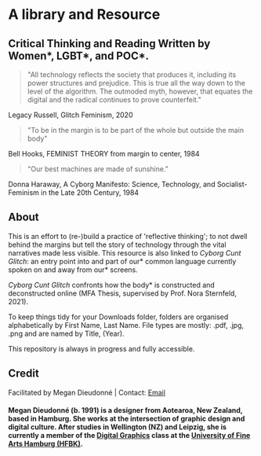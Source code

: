 <h1>A library and Resource</h1>
<h2>Critical Thinking and Reading Written by Women*, LGBT*, and POC*.</h2>

>"All technology reflects the society that produces it, including its power structures and prejudice. This is true all the way down to the level of the algorithm. The outmoded myth, however, that equates the digital and the radical continues to prove counterfeit." 
<p>Legacy Russell, Glitch Feminism, 2020</p>

>"To be in the margin is to be part of the whole but outside the main body"
<p>Bell Hooks, FEMINIST THEORY from margin to center, 1984</p>
 
>"Our best machines are made of sunshine." 
<p>Donna Haraway, A Cyborg Manifesto: Science, Technology, and Socialist-Feminism in the Late 20th Century, 1984</p>

<h2>About</h2>
<p>This is an effort to (re-)build a practice of 'reflective thinking'; to not dwell behind the margins but tell the story of technology through the vital narratives made less visible. This resource is also linked to <i>Cyborg Cunt Glitch</i>: an entry point into and part of our* common language currently spoken on and away from our* screens.</p>
 
<p><i>Cyborg Cunt Glitch</i> confronts how the body* is constructed and deconstructed online (MFA Thesis, supervised by Prof. Nora Sternfeld, 2021).</p>

<p>To keep things tidy for your Downloads folder, folders are organised alphabetically by First Name, Last Name. File types are mostly: .pdf, .jpg, .png and are named by Title, (Year).</p>

<p>This repository is always in progress and fully accessible.</p>

<h2>Credit</h2>
<p>Facilitated by Megan Dieudonné | Contact: <a href="mailto:megan.dieudonne@gmail.com">Email</a></p>
<h4>Megan Dieudonné (b. 1991) is a designer from Aotearoa, New Zealand, based in Hamburg. She works at the intersection of graphic design and digital culture. After studies in Wellington (NZ) and Leipzig, she is currently a member of the <a href="http://www.digitale-grafik.com/">Digital Graphics</a> class at the <a href="https://www.hfbk-hamburg.de/en/">University of Fine Arts Hamburg (HFBK)</a>.</h4>
